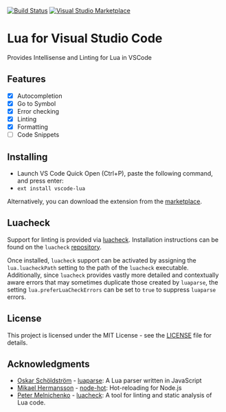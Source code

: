 [![Build Status](https://travis-ci.org/trixnz/vscode-lua.svg?branch=master)](https://travis-ci.org/trixnz/vscode-lua) [![Visual Studio Marketplace](http://vsmarketplacebadge.apphb.com/version/trixnz.vscode-lua.svg)](https://marketplace.visualstudio.com/items?itemName=trixnz.vscode-lua)

# Lua for Visual Studio Code
Provides Intellisense and Linting for Lua in VSCode

## Features
- [x] Autocompletion
- [x] Go to Symbol
- [x] Error checking
- [x] Linting
- [x] Formatting
- [ ] Code Snippets

## Installing
* Launch VS Code Quick Open (Ctrl+P), paste the following command, and press enter:
* `ext install vscode-lua`

Alternatively, you can download the extension from the [marketplace](https://marketplace.visualstudio.com/items?itemName=trixnz.vscode-lua).

## Luacheck
Support for linting is provided via [luacheck](https://github.com/mpeterv/luacheck). Installation instructions can be found on the `luacheck` [repository](https://github.com/mpeterv/luacheck#installation).

Once installed, `luacheck` support can be activated by assigning the `lua.luacheckPath` setting to the path of the `luacheck` executable. Additionally, since `luacheck` provides vastly more detailed and contextually aware errors that may sometimes duplicate those created by `luaparse`, the setting `lua.preferLuaCheckErrors` can be set to `true` to suppress `luaparse` errors.

## License

This project is licensed under the MIT License - see the [LICENSE](LICENSE) file for details.

## Acknowledgments
* [Oskar Schöldström](https://github.com/oxyc) - [luaparse](https://github.com/oxyc/luaparse): A Lua parser written in JavaScript
* [Mikael Hermansson](https://github.com/mihe) - [node-hot](https://github.com/mihe/node-hot): Hot-reloading for Node.js
* [Peter Melnichenko](https://github.com/mpeterv) - [luacheck](https://github.com/mpeterv/luacheck): A tool for linting and static analysis of Lua code.
